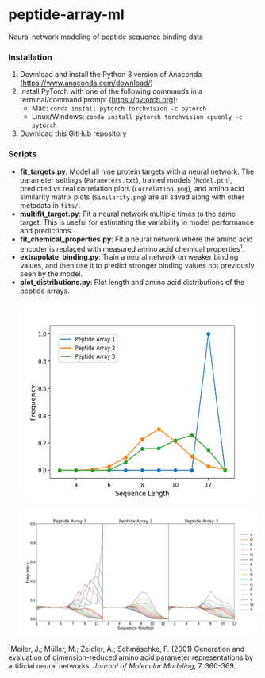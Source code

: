 # peptide-array-ml
Neural network modeling of peptide sequence binding data

### Installation
1) Download and install the Python 3 version of Anaconda (https://www.anaconda.com/download/)
2) Install PyTorch with one of the following commands in a terminal/command prompt (https://pytorch.org):
   - Mac: `conda install pytorch torchvision -c pytorch`
   - Linux/Windows: `conda install pytorch torchvision cpuonly -c pytorch`
3) Download this GitHub repository

### Scripts
- **fit_targets.py**: Model all nine protein targets with a neural network. The parameter settings (`Parameters.txt`), trained models (`Model.pth`), predicted vs real correlation plots (`Correlation.png`), and amino acid similarity matrix plots (`Similarity.png`) are all saved along with other metadata in `fits/`.
- **multifit_target.py**: Fit a neural network multiple times to the same target. This is useful for estimating the variability in model performance and predictions.
- **fit_chemical_properties.py**: Fit a neural network where the amino acid encoder is replaced with measured amino acid chemical properties<sup>1</sup>.
- **extrapolate_binding.py**: Train a neural network on weaker binding values, and then use it to predict stronger binding values not previously seen by the model.
- **plot_distributions.py**: Plot length and amino acid distributions of the peptide arrays.
  <p align="center">
    <img src="figures/length_distributions.png" alt="length_distributions" height="400">
  </p>
  <img src="figures/amino_acid_distributions.png" alt="amino_acid_distributions">


<sup>1</sup>Meiler, J.; Müller, M.; Zeidler, A.; Schmäschke, F. (2001) Generation and evaluation of dimension-reduced amino acid parameter representations by artificial neural networks. *Journal of Molecular Modeling*, 7, 360-369.